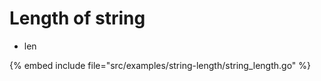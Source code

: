# Length of string

* len

{% embed include file="src/examples/string-length/string_length.go" %}


